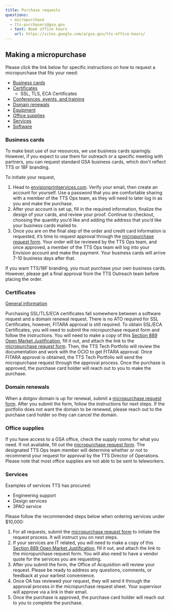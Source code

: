 ```yaml
---
title: Purchase requests
questions:
  - micropurchase
  - tts-purchasers@gsa.gov
  - text: Book office hours
    url: https://sites.google.com/a/gsa.gov/tts-office-hours/
---
```


## Making a micropurchase

Please click the link below for specific instructions on how to request a micropurchase that fits your need:

- [Business cards]({{site.baseurl}}/purchase-requests/#business-cards)
- [Certificates]({{site.baseurl}}/purchase-requests/#certificates)
  - SSL, TLS, ECA Certificates
- [Conferences, events, and training]({{site.baseurl}}/conferences-events-training/)
- [Domain renewals]({{site.baseurl}}/purchase-requests/#domain-renewals)
- [Equipment]({{site.baseurl}}/equipment)
- [Office supplies]({{site.baseurl}}/purchase-requests/#office-supplies)
- [Services]({{site.baseurl}}/purchase-requests/#services)
- [Software]({{site.baseurl}}/software)

### Business cards

To make best use of our resources, we use business cards sparingly. However, if you expect to use them for outreach or a specific meeting with partners, you can request standard GSA business cards, which don't reflect TTS or 18F branding.

To initiate your request,

1. Head to [envisionprintservices.com](https://envisionprintservices.com/). Verify your email, then create an account for yourself. Use a password that you are comfortable sharing with a member of the TTS Ops team, as they will need to later log in as you and make the purchase.
2. After your account is set up, fill in the required information, finalize the design of your cards, and review your proof. Continue to checkout, choosing the quantity you’d like and adding the address that you’d like your business cards mailed to.
3. Once you are on the final step of the order and credit card information is requested, it’s time to request approval through the [micropurchase request form](https://docs.google.com/forms/d/e/1FAIpQLSd-GoOE9xWWfJvdZNRP3SE7mj5ysI_RfM8brxdG8YpyJV9yKA/viewform). Your order will be reviewed by the TTS Ops team, and once approved, a member of the TTS Ops team will log into your Envision account and make the payment. Your business cards will arrive 7-10 business days after that.

If you want TTS/18F branding, you must purchase your own business cards. However, please get a final approval from the TTS Outreach team before placing the order.

### Certificates

[General information](https://before-you-ship.18f.gov/infrastructure/certs/)

Purchasing SSL/TLS/ECA certificates fall somewhere between a software request and a domain renewal request. There is no ATO required for SSL Certificates, however, FITARA approval is still required. To obtain SSL/ECA Certificates, you will need to submit the micropurchase request form and follow the instructions. You will need to make a copy of this [Section 889 Open Market Justification](https://docs.google.com/document/d/1jRMwRi94_O_YJ_0JkvKtRhniitjU2ZMFggXRirL6eOE/edit#heading=h.mw15bdywiu3d), fill it out, and attach the link to the [micropurchase request form](https://docs.google.com/forms/d/e/1FAIpQLSd-GoOE9xWWfJvdZNRP3SE7mj5ysI_RfM8brxdG8YpyJV9yKA/viewform). Then, the TTS Tech Portfolio will review the documentation and work with the OCIO to get FITARA approval. Once FITARA approval is obtained, the TTS Tech Portfolio will send the micropurchase request through the approval process. Once the purchase is approved, the purchase card holder will reach out to you to make the purchase.

### Domain renewals

When a dotgov domain is up for renewal, submit a [micropurchase request form](https://docs.google.com/forms/d/e/1FAIpQLSd-GoOE9xWWfJvdZNRP3SE7mj5ysI_RfM8brxdG8YpyJV9yKA/viewform). After you submit the form, follow the instructions for next steps. If the portfolio does not want the domain to be renewed, please reach out to the purchase card holder so they can cancel the domain.

### Office supplies

If you have access to a GSA office, check the supply rooms for what you need. If not available, fill out the [micropurchase request form](https://docs.google.com/forms/d/e/1FAIpQLSd-GoOE9xWWfJvdZNRP3SE7mj5ysI_RfM8brxdG8YpyJV9yKA/viewform). The designated TTS Ops team member will determine whether or not to recommend your request for approval by the TTS Director of Operations. Please note that most office supplies are not able to be sent to teleworkers.

### Services

Examples of services TTS has procured:

- Engineering support
- Design services
- 3PAO service


Please follow the recommended steps below when ordering services under $10,000:

1. For all requests, submit the [micropurchase request form](https://docs.google.com/forms/d/e/1FAIpQLSd-GoOE9xWWfJvdZNRP3SE7mj5ysI_RfM8brxdG8YpyJV9yKA/viewform) to initiate the request process. It will instruct you on next steps.
2. If your services are IT related, you will need to make a copy of this [Section 889 Open Market Justification](https://docs.google.com/document/d/1jRMwRi94_O_YJ_0JkvKtRhniitjU2ZMFggXRirL6eOE/edit#heading=h.mw15bdywiu3d), fill it out, and attach the link to the micropurchase request form. You will also need to have a vendor quote for the services you are requesting.
3. After you submit the form, the Office of Acquisition will review your request. Please be ready to address any questions, comments, or feedback at your earliest convenience.
4. Once OA has reviewed your request, they will send it through the approval process in the micropurchase request sheet. Your supervisor will approve via a link in their email. 
5. Once the purchase is approved, the purchase card holder will reach out to you to complete the purchase.


